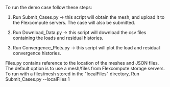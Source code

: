 To run the demo case follow these steps:

1. Run Submit_Cases.py -> this script will obtain the mesh, and upload it to the Flexcompute servers. The case will also be submitted.

2. Run Download_Data.py -> this script will download the csv files containing the loads and residual histories.

3. Run Convergence_Plots.py -> this script will plot the load and residual convergence histories.

Files.py contains reference to the location of the meshes and JSON files. The default option is to use a mesh/files from Flexcompute storage servers. To run with a files/mesh stored in the "localFiles" directory, Run Submit_Cases.py --localFiles 1


